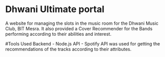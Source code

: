 # Dhwani Ultimate portal

A website for managing the slots in the music room for the Dhwani Music Club, BIT Mesra.
It also provided a Cover Recommender for the Bands performing according to their abilities and interest.

#Tools Used
Backend - Node.js
API - Spotify API was used for getting the recommendations of the tracks according to their attributes. 
